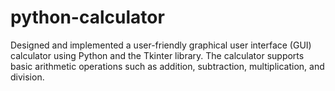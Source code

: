 # python-calculator
Designed and implemented a user-friendly graphical user interface (GUI) calculator using Python and the Tkinter
library. The calculator supports basic arithmetic operations such as addition, subtraction, multiplication, and
division.
